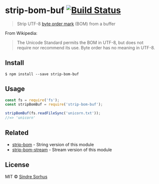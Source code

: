 # strip-bom-buf [![Build Status](https://travis-ci.org/sindresorhus/strip-bom-buf.svg?branch=master)](https://travis-ci.org/sindresorhus/strip-bom-buf)

> Strip UTF-8 [byte order mark](http://en.wikipedia.org/wiki/Byte_order_mark#UTF-8) (BOM) from a buffer

From Wikipedia:

> The Unicode Standard permits the BOM in UTF-8, but does not require nor recommend its use. Byte order has no meaning in UTF-8.


## Install

```
$ npm install --save strip-bom-buf
```


## Usage

```js
const fs = require('fs');
const stripBomBuf = require('strip-bom-buf');

stripBomBuf(fs.readFileSync('unicorn.txt'));
//=> 'unicorn'
```


## Related

- [strip-bom](https://github.com/sindresorhus/strip-bom) - String version of this module
- [strip-bom-stream](https://github.com/sindresorhus/strip-bom-stream) - Stream version of this module


## License

MIT © [Sindre Sorhus](https://sindresorhus.com)
